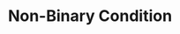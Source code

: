 ---
title: "Non-Binary Condition"

categories: ['']

tags: ['Non', 'Binary', 'Condition']

arabic: ['شرط غير ثنائي']

publishers: ['معجم مصطلحات التعلم الآلي والتعلم العميق وعلم البيانات']

types: "word"

slug: ""
---